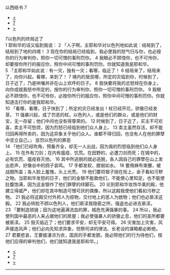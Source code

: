 ﻿





 以西结书 7




* [<](bible/EZK06.md)
* [7](bible/EZK.md)
* [>](bible/EZK08.md)



 
7以色列的终局近了  
1 耶和华的话又临到我说： 
2 「人子啊，主耶和华对以色列地如此说：结局到了，结局到了地的四境！ 
3 现在你的结局已经临到，我必使我的怒气归与你，也必按你的行为审判你，照你一切可憎的事刑罚你。 
4 我眼必不顾惜你，也不可怜你，却要按你所行的报应你，照你中间可憎的事刑罚你。你就知道我是耶和华。  
5 「主耶和华如此说：有一灾，独有一灾；看哪，临近了！ 
6 结局来了，结局来了，向你兴起。看哪，来到了！ 
7 境内的居民哪，所定的灾临到你，时候到了，日子近了，乃是哄嚷并非在山上欢呼的日子。 
8 我快要将我的忿怒倾在你身上，向你成就我怒中所定的，按你的行为审判你，照你一切可憎的事刑罚你。 
9 我眼必不顾惜你，也不可怜你，必按你所行的报应你，照你中间可憎的事刑罚你。你就知道击打你的是我耶和华。  
10 「看哪，看哪，日子快到了；所定的灾已经发出！杖已经开花，骄傲已经发芽。 
11 强暴兴起，成了罚恶的杖。以色列人，或是他们的群众，或是他们的财宝，无一存留；他们中间也没有得尊荣的。 
12 时候到了，日子近了，买主不可欢喜，卖主不可愁烦，因为烈怒已经临到他们众人身上。 
13 卖主虽然存活，却不能归回再得所卖的，因为这异象关乎他们众人。谁都不得归回，也没有人在他的罪孽中坚立自己。」 惩罚以色列的罪恶  
14 「他们已经吹角，预备齐全，却无一人出战，因为我的烈怒临到他们众人身上。 
15 在外有刀剑；在内有瘟疫、饥荒。在田野的，必遭刀剑而死；在城中的，必有饥荒、瘟疫吞灭他。 
16 其中所逃脱的就必逃脱，各人因自己的罪孽在山上发出悲声，好像谷中的鸽子哀鸣。 
17 手都发软，膝弱如水。 
18 要用麻布束腰，被战兢所盖；各人脸上羞愧，头上光秃。 
19 他们要将银子抛在街上，金子看如污秽之物。当耶和华发怒的日子，他们的金银不能救他们，不能使心里知足，也不能使肚腹饱满，因为这金银作了他们罪孽的绊脚石。 
20 论到耶和华妆饰华美的殿，他建立得威严，他们却在其中制造可憎可厌的偶像，所以这殿我使他们看如污秽之物。 
21 我必将这殿交付外邦人为掠物，交付地上的恶人为掳物；他们也必亵渎这殿。 
22 我必转脸不顾以色列人，他们亵渎我隐密之所，强盗也必进去亵渎。  
23 「要制造锁链；因为这地遍满流血的罪，城邑充满强暴的事。 
24 所以，我必使列国中最恶的人来占据他们的房屋；我必使强暴人的骄傲止息，他们的圣所都要被亵渎。 
25 毁灭临近了；他们要求平安，却无平安可得。 
26 灾害加上灾害，风声接连风声；他们必向先知求异象，但祭司讲的律法、长老设的谋略都必断绝。 
27 君要悲哀，王要披凄凉为衣，国民的手都发颤。我必照他们的行为待他们，按他们应得的审判他们，他们就知道我是耶和华。」 
* [<](bible/EZK06.md)
* [7](bible/EZK.md)
* [>](bible/EZK08.md)





---









